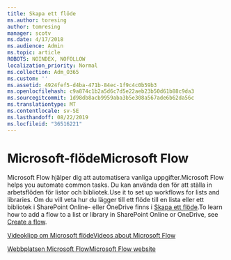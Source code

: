 ```yaml
---
title: Skapa ett flöde
ms.author: toresing
author: tomresing
manager: scotv
ms.date: 4/17/2018
ms.audience: Admin
ms.topic: article
ROBOTS: NOINDEX, NOFOLLOW
localization_priority: Normal
ms.collection: Adm_O365
ms.custom: ''
ms.assetid: 4924fef5-d4ba-471b-84ec-1f9c4c0b59b3
ms.openlocfilehash: c9a874c1b2a5d6c7d5e22aeb23b50d61b88c9da3
ms.sourcegitcommit: 1d98db8acb9959aba3b5e308a567ade6b62da56c
ms.translationtype: MT
ms.contentlocale: sv-SE
ms.lasthandoff: 08/22/2019
ms.locfileid: "36516221"
---
```

# <a name="microsoft-flow"></a><span data-ttu-id="91863-102">Microsoft-flöde</span><span class="sxs-lookup"><span data-stu-id="91863-102">Microsoft Flow</span></span>

<span data-ttu-id="91863-103">Microsoft Flow hjälper dig att automatisera vanliga uppgifter.</span><span class="sxs-lookup"><span data-stu-id="91863-103">Microsoft Flow helps you automate common tasks.</span></span> <span data-ttu-id="91863-104">Du kan använda den för att ställa in arbetsflöden för listor och bibliotek.</span><span class="sxs-lookup"><span data-stu-id="91863-104">Use it to set up workflows for lists and libraries.</span></span> <span data-ttu-id="91863-105">Om du vill veta hur du lägger till ett flöde till en lista eller ett bibliotek i SharePoint Online- eller OneDrive finns i [Skapa ett flöde](https://go.microsoft.com/fwlink/?linkid=869408).</span><span class="sxs-lookup"><span data-stu-id="91863-105">To learn how to add a flow to a list or library in SharePoint Online or OneDrive, see [Create a flow](https://go.microsoft.com/fwlink/?linkid=869408).</span></span>
  
[<span data-ttu-id="91863-106">Videoklipp om Microsoft flöde</span><span class="sxs-lookup"><span data-stu-id="91863-106">Videos about Microsoft Flow</span></span>](https://go.microsoft.com/fwlink/?linkid=864641)
  
[<span data-ttu-id="91863-107">Webbplatsen Microsoft Flow</span><span class="sxs-lookup"><span data-stu-id="91863-107">Microsoft Flow website</span></span>](https://go.microsoft.com/fwlink/?linkid=864642)
  

